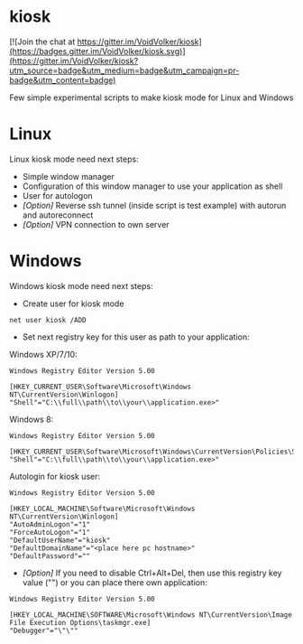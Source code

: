 # kiosk

[![Join the chat at https://gitter.im/VoidVolker/kiosk](https://badges.gitter.im/VoidVolker/kiosk.svg)](https://gitter.im/VoidVolker/kiosk?utm_source=badge&utm_medium=badge&utm_campaign=pr-badge&utm_content=badge)

Few simple experimental scripts to make kiosk mode for Linux and Windows

# Linux

Linux kiosk mode need next steps:

* Simple window manager
* Configuration of this window manager to use your application as shell
* User for autologon
* _[Option]_ Reverse ssh tunnel (inside script is test example) with autorun and autoreconnect
* _[Option]_ VPN connection to own server

# Windows
Windows kiosk mode need next steps:
* Create user for kiosk mode
```
net user kiosk /ADD
```
* Set next registry key for this user as path to your application:

Windows XP/7/10:
```
Windows Registry Editor Version 5.00

[HKEY_CURRENT_USER\Software\Microsoft\Windows NT\CurrentVersion\Winlogon]
"Shell"="C:\\full\\path\\to\\your\\application.exe>"

``` 
Windows 8:
```
Windows Registry Editor Version 5.00

[HKEY_CURRENT_USER\Software\Microsoft\Windows\CurrentVersion\Policies\System]
"Shell"="C:\\full\\path\\to\\your\\application.exe>"

``` 
Autologin for kiosk user:
```
Windows Registry Editor Version 5.00

[HKEY_LOCAL_MACHINE\Software\Microsoft\Windows NT\CurrentVersion\Winlogon] 
"AutoAdminLogon"="1"
"ForceAutoLogon"="1"
"DefaultUserName"="kiosk"
"DefaultDomainName"="<place here pc hostname>"
"DefaultPassword"=""
```

* _[Option]_ If you need to disable Ctrl+Alt+Del, then use this registry key value ("") or you can place there own application:

```
Windows Registry Editor Version 5.00

[HKEY_LOCAL_MACHINE\SOFTWARE\Microsoft\Windows NT\CurrentVersion\Image File Execution Options\taskmgr.exe]
"Debugger"="\"\""

```

